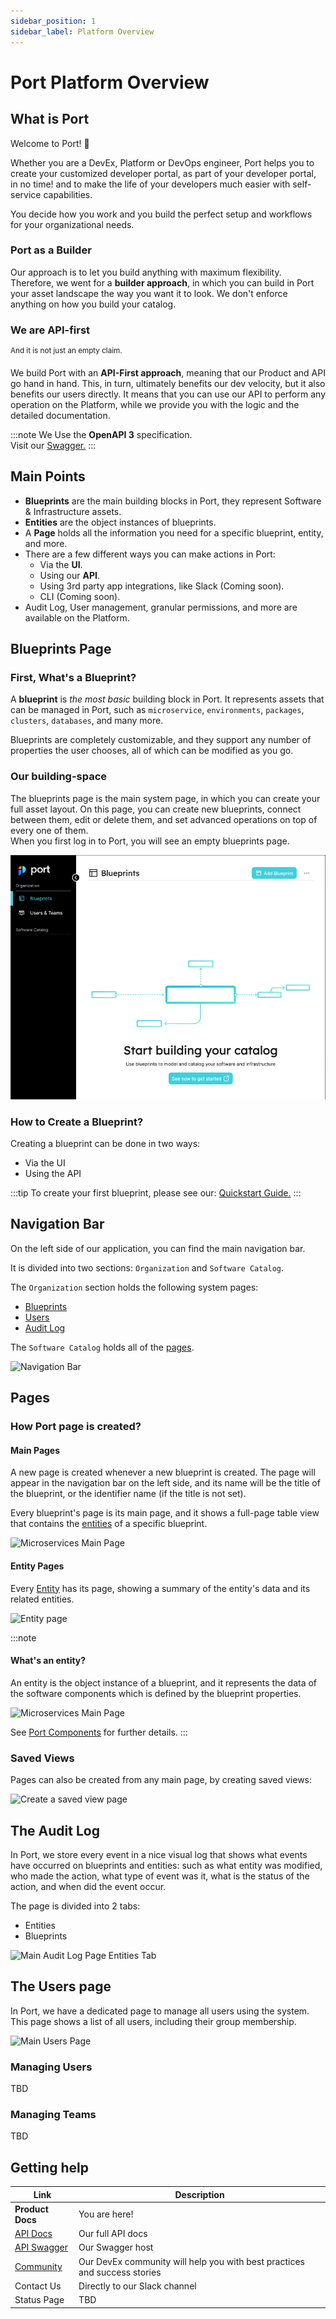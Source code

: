 ```yaml
---
sidebar_position: 1
sidebar_label: Platform Overview
---
```


# Port Platform Overview

## What is Port

Welcome to Port! :wave:

Whether you are a DevEx, Platform or DevOps engineer, Port helps you to create your customized developer portal, as part of your developer portal, in no time! and to make the life of your developers much easier with self-service capabilities.

You decide how you work and you build the perfect setup and workflows for your organizational needs.


### Port as a Builder

Our approach is to let you build anything with maximum flexibility. Therefore, we went for a **builder approach**, in which you can build in Port your asset landscape the way you want it to look. We don't enforce anything on how you build your catalog.  

### We are API-first
<sup>And it is not just an empty claim.</sup>

We build Port with an **API-First approach**, meaning that our Product and API go hand in hand. This, in turn, ultimately benefits our dev velocity, but it also benefits our users directly.
It means that you can use our API to perform any operation on the Platform, while we provide you with the logic and the detailed documentation.

:::note
We Use the **OpenAPI 3** specification.  
Visit our [Swagger.](https://api.getport.io/static/index.html#/)
:::

## Main Points
- **Blueprints** are the main building blocks in Port, they represent Software & Infrastructure assets.
- **Entities** are the object instances of blueprints.
- A **Page** holds all the information you need for a specific blueprint, entity, and more.
- There are a few different ways you can make actions in Port:
  - Via the **UI**.
  - Using our **API**.
  - Using 3rd party app integrations, like Slack (Coming soon).
  - CLI (Coming soon).
- Audit Log, User management, granular permissions, and more are available on the Platform.

## Blueprints Page

### First, What's a Blueprint?

A **blueprint** is *the most basic* building block in Port. It represents assets that can be managed in Port, such as `microservice`, `environments`, `packages`, `clusters`, `databases`, and many more. 

Blueprints are completely customizable, and they support any number of properties the user chooses, all of which can be modified as you go. 

### Our building-space

The blueprints page is the main system page, in which you can create your full asset layout. On this page, you can create new blueprints, connect between them, edit or delete them, and set advanced operations on top of every one of them.  
When you first log in to Port, you will see an empty blueprints page.

![Empty Blueprints Page](../../static/img/platform-overview/EmptyBlueprintsPage.png)

### How to Create a Blueprint?

Creating a blueprint can be done in two ways:
- Via the UI
- Using the API

:::tip 
To create your first blueprint, please see our: [Quickstart Guide.](../welcome/quickstart) 
:::


## Navigation Bar

On the left side of our application, you can find the main navigation bar.

It is divided into two sections: `Organization` and `Software Catalog`.

The `Organization` section holds the following system pages:
- [Blueprints](#first-whats-a-blueprint)
- [Users](#the-users-page)
- [Audit Log](#the-audit-log)

The `Software Catalog` holds all of the [pages](#main-pages).

![Navigation Bar](../../static/img/platform-overview/NavigationBar.png)


## Pages

### How Port page is created?

#### Main Pages

A new page is created whenever a new blueprint is created. The page will appear in the navigation bar on the left side, and its name will be the title of the blueprint, or the identifier name (if the title is not set).

Every blueprint's page is its main page, and it shows a full-page table view that contains the [entities](#whats-an-entity) of a specific blueprint.

![Microservices Main Page](../../static/img/platform-overview/MicroservicesMainPage.png)

#### Entity Pages

Every [Entity](#whats-an-entity) has its page, showing a summary of the entity's data and its related entities.  

![Entity page](../../static/img/platform-overview/EntityPageExample.png)


:::note
#### What's an entity?
An entity is the object instance of a blueprint, and it represents the data of the software components which is defined by the blueprint properties.

![Microservices Main Page](../../static/img/platform-overview/MicroservicesMainPage.png)

See [Port Components](../port-components) for further details.
:::

### Saved Views

Pages can also be created from any main page, by creating saved views:

![Create a saved view page](../../static/img/platform-overview/SaveViewAs.gif)


## The Audit Log

In Port, we store every event in a nice visual log that shows what events have occurred on blueprints and entities: such as what entity was modified, who made the action, what type of event was it, what is the status of the action, and when did the event occur.  

The page is divided into 2 tabs:
- Entities
- Blueprints


![Main Audit Log Page Entities Tab](../../static/img/platform-overview/AuditLogPage.png)

## The Users page

In Port, we have a dedicated page to manage all users using the system. This page shows a list of all users, including their group membership.

![Main Users Page](../../static/img/platform-overview/UsersPageExample.png)

### Managing Users

TBD

### Managing Teams

TBD


## Getting help

| Link | Description |
| ----------- | ----------- |
| **Product Docs** | You are here! |
| [API Docs](../api-reference) | Our full API docs |
| [API Swagger](https://api.getport.io/static/index.html#/) | Our Swagger host |
| [Community](https://join.slack.com/t/devex-community/shared_invite/zt-1bmf5621e-GGfuJdMPK2D8UN58qL4E_g) | Our DevEx community will help you with best practices and success stories |
| Contact Us | Directly to our Slack channel |
| Status Page | TBD |